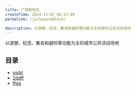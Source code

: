 ```yaml
---
title: 广场和街区
createTime: 2024-11-07 00:12:49
permalink: /ja/SquareBlock/

description: 以游憩、纪念、集会和避险等功能为主的城市公共活动场地
---
```


以游憩、纪念、集会和避险等功能为主的城市公共活动场地

## 目录
- [ssdd](./1.ssdd.md)
- [2ddff](./2ddff.md)
- [ffgg](./3.ffgg.md)
